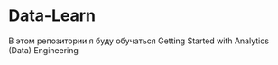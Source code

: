 # Data-Learn
   
В этом репозитории я буду обучаться Getting Started with Analytics (Data) Engineering
